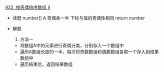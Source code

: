 [922. 按奇偶排序数组 II](https://leetcode-cn.com/problems/sort-array-by-parity-ii/)

- 读题
    number[] A 奇偶各一半
    下标与值的奇偶性相同
    return number

- 解题 
    1. 方法一
    - 将数组A中的元素进行奇偶分类，分别存入一个数组中
    - 遍历A数组长度的一半，每次将奇数数组和偶数数组各取一个存入到结果数组中
    - 遍历结束后，返回结果数组